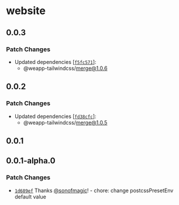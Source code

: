# website

## 0.0.3

### Patch Changes

- Updated dependencies [[`f5fc571`](https://github.com/sonofmagic/weapp-tailwindcss/commit/f5fc5713732fd093fb17991117862ef87aa0dd2f)]:
  - @weapp-tailwindcss/merge@1.0.6

## 0.0.2

### Patch Changes

- Updated dependencies [[`fd38cfc`](https://github.com/sonofmagic/weapp-tailwindcss/commit/fd38cfce64ee3edc7d454928367d76ff0e0c829a)]:
  - @weapp-tailwindcss/merge@1.0.5

## 0.0.1

## 0.0.1-alpha.0

### Patch Changes

- [`1d689ef`](https://github.com/sonofmagic/weapp-tailwindcss/commit/1d689efca6cf0de7e476b03b2be8d09284beae68) Thanks [@sonofmagic](https://github.com/sonofmagic)! - chore: change postcssPresetEnv default value
